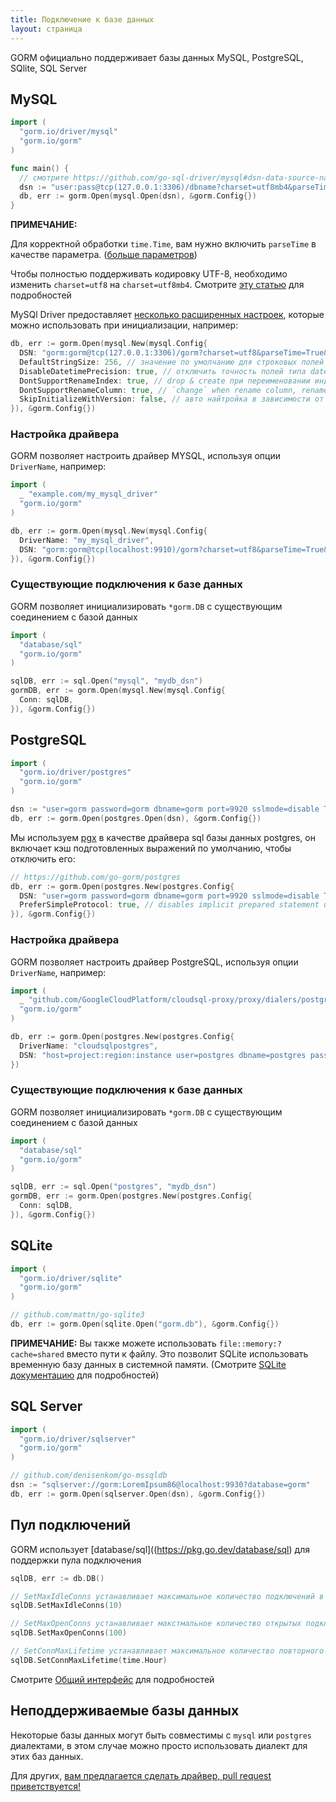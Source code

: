 ```yaml
---
title: Подключение к базе данных
layout: страница
---
```


GORM официально поддерживает базы данных MySQL, PostgreSQL, SQlite, SQL Server

## MySQL

```go
import (
  "gorm.io/driver/mysql"
  "gorm.io/gorm"
)

func main() {
  // смотрите https://github.com/go-sql-driver/mysql#dsn-data-source-name для подробностей
  dsn := "user:pass@tcp(127.0.0.1:3306)/dbname?charset=utf8mb4&parseTime=True&loc=Local"
  db, err := gorm.Open(mysql.Open(dsn), &gorm.Config{})
}
```

**ПРИМЕЧАНИЕ:**

Для корректной обработки `time.Time`, вам нужно включить `parseTime` в качестве параметра. ([больше параметров](https://github.com/go-sql-driver/mysql#parameters))

Чтобы полностью поддерживать кодировку UTF-8, необходимо изменить `charset=utf8` на `charset=utf8mb4`. Смотрите [эту статью](https://mathiasbynens.be/notes/mysql-utf8mb4) для подробностей

MySQl Driver предоставляет [несколько расширенных настроек](https://github.com/go-gorm/mysql), которые можно использовать при инициализации, например:

```go
db, err := gorm.Open(mysql.New(mysql.Config{
  DSN: "gorm:gorm@tcp(127.0.0.1:3306)/gorm?charset=utf8&parseTime=True&loc=Local", // имя источника данных
  DefaultStringSize: 256, // значение по умолчанию для строковых полей
  DisableDatetimePrecision: true, // отключить точность полей типа datetime, которая не поддерживается до версии MySQL 5.6
  DontSupportRenameIndex: true, // drop & create при переименовании индекса, переименование индекса не поддерживается с версии MySQL 5.7, MariaDB
  DontSupportRenameColumn: true, // `change` when rename column, rename column not supported before MySQL 8, MariaDB
  SkipInitializeWithVersion: false, // авто найтройка в зависимости от текущей весрии MySQL
}), &gorm.Config{})
```

### Настройка драйвера

GORM позволяет настроить драйвер MYSQL, используя опции `DriverName`, например:

```go
import (
  _ "example.com/my_mysql_driver"
  "gorm.io/gorm"
)

db, err := gorm.Open(mysql.New(mysql.Config{
  DriverName: "my_mysql_driver",
  DSN: "gorm:gorm@tcp(localhost:9910)/gorm?charset=utf8&parseTime=True&loc=Local", // data source name, refer https://github.com/go-sql-driver/mysql#dsn-data-source-name
}), &gorm.Config{})
```

### Существующие подключения к базе данных

GORM позволяет инициализировать `*gorm.DB` с существующим соединением с базой данных

```go
import (
  "database/sql"
  "gorm.io/gorm"
)

sqlDB, err := sql.Open("mysql", "mydb_dsn")
gormDB, err := gorm.Open(mysql.New(mysql.Config{
  Conn: sqlDB,
}), &gorm.Config{})
```

## PostgreSQL

```go
import (
  "gorm.io/driver/postgres"
  "gorm.io/gorm"
)

dsn := "user=gorm password=gorm dbname=gorm port=9920 sslmode=disable TimeZone=Asia/Shanghai"
db, err := gorm.Open(postgres.Open(dsn), &gorm.Config{})
```

Мы используем [pgx](https://github.com/jackc/pgx) в качестве драйвера sql базы данных postgres, он включает кэш подготовленных выражений по умолчанию, чтобы отключить его:

```go
// https://github.com/go-gorm/postgres
db, err := gorm.Open(postgres.New(postgres.Config{
  DSN: "user=gorm password=gorm dbname=gorm port=9920 sslmode=disable TimeZone=Asia/Shanghai",
  PreferSimpleProtocol: true, // disables implicit prepared statement usage
}), &gorm.Config{})
```

### Настройка драйвера

GORM позволяет настроить драйвер PostgreSQL, используя опции `DriverName`, например:

```go
import (
  _ "github.com/GoogleCloudPlatform/cloudsql-proxy/proxy/dialers/postgres"
  "gorm.io/gorm"
)

db, err := gorm.Open(postgres.New(postgres.Config{
  DriverName: "cloudsqlpostgres",
  DSN: "host=project:region:instance user=postgres dbname=postgres password=password sslmode=disable",
})
```

### Существующие подключения к базе данных

GORM позволяет инициализировать `*gorm.DB` с существующим соединением с базой данных

```go
import (
  "database/sql"
  "gorm.io/gorm"
)

sqlDB, err := sql.Open("postgres", "mydb_dsn")
gormDB, err := gorm.Open(postgres.New(postgres.Config{
  Conn: sqlDB,
}), &gorm.Config{})
```

## SQLite

```go
import (
  "gorm.io/driver/sqlite"
  "gorm.io/gorm"
)

// github.com/mattn/go-sqlite3
db, err := gorm.Open(sqlite.Open("gorm.db"), &gorm.Config{})
```

**ПРИМЕЧАНИЕ:** Вы также можете использовать `file::memory:?cache=shared` вместо пути к файлу. Это позволит SQLite использовать временную базу данных в системной памяти. (Смотрите [SQLite документацию](https://www.sqlite.org/inmemorydb.html) для подробностей)

## SQL Server

```go
import (
  "gorm.io/driver/sqlserver"
  "gorm.io/gorm"
)

// github.com/denisenkom/go-mssqldb
dsn := "sqlserver://gorm:LoremIpsum86@localhost:9930?database=gorm"
db, err := gorm.Open(sqlserver.Open(dsn), &gorm.Config{})
```

## Пул подключений

GORM использует \[database/sql\]((https://pkg.go.dev/database/sql) для поддержки пула подключения

```go
sqlDB, err := db.DB()

// SetMaxIdleConns устанавливает максимальное количество подключений в режиме простоя.
sqlDB.SetMaxIdleConns(10)

// SetMaxOpenConns устанавливает макстмальное количество открытых подключений к БД.
sqlDB.SetMaxOpenConns(100)

// SetConnMaxLifetime устанавливает максимальное количество повторного использования подключений.
sqlDB.SetConnMaxLifetime(time.Hour)
```

Смотрите [Общий интерфейс](generic_interface.html) для подробностей

## Неподдерживаемые базы данных

Некоторые базы данных могут быть совместимы с `mysql` или `postgres` диалектами, в этом случае можно просто использовать диалект для этих баз данных.

Для других, [вам предлагается сделать драйвер, pull request приветствуется!](write_driver.html)
